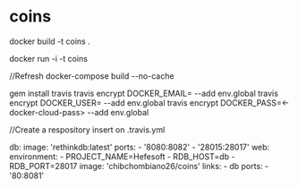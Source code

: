 # coins


docker build -t coins .

docker run -i -t coins

//Refresh
docker-compose build --no-cache


gem install travis
travis encrypt DOCKER_EMAIL=<docker-cloud-email> --add env.global
travis encrypt DOCKER_USER=<docker-cloud-user> --add env.global
travis encrypt DOCKER_PASS=<-docker-cloud-pass> --add env.global

//Create a respository insert on .travis.yml

db:
  image: 'rethinkdb:latest'
  ports:
    - '8080:8082'
    - '28015:28017'
web:
  environment:
    - PROJECT_NAME=Hefesoft
    - RDB_HOST=db
    - RDB_PORT=28017
  image: 'chibchombiano26/coins'
  links:
    - db
  ports:
    - '80:8081'